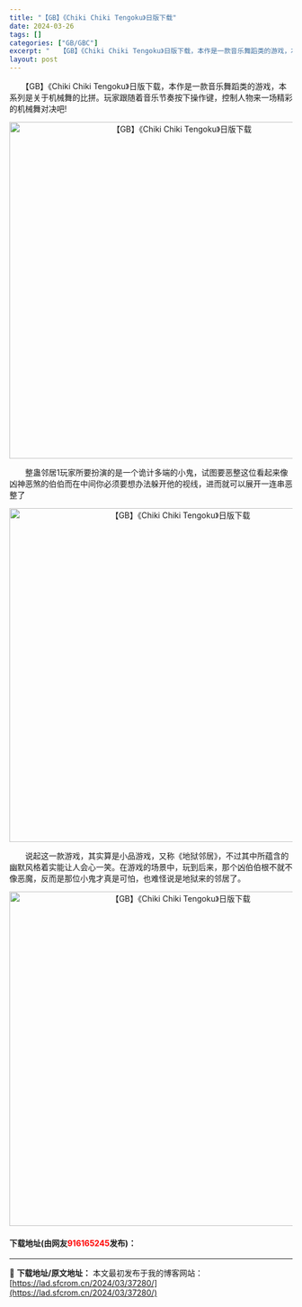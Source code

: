 ```yaml
---
title: "【GB】《Chiki Chiki Tengoku》日版下载"
date: 2024-03-26
tags: []
categories: ["GB/GBC"]
excerpt: "　　【GB】《Chiki Chiki Tengoku》日版下载，本作是一款音乐舞蹈类的游戏，本系列是关于机械舞的比拼。玩家跟随着音乐节奏按下操作键，控制人物来一场精彩的机械舞对决吧! 　　整蛊邻居1玩家所要扮演的是一个诡计多端的小鬼，试图要恶整这位看起来像凶神恶煞的伯伯而在中间你必须要想办法躲开他的&hellip;"
layout: post
---
```


 <p>　　【GB】《Chiki Chiki Tengoku》日版下载，本作是一款音乐舞蹈类的游戏，本系列是关于机械舞的比拼。玩家跟随着音乐节奏按下操作键，控制人物来一场精彩的机械舞对决吧!</p> <p align="center"><img align="" border="0" src="https://lad.sfcrom.cn/wp-content/uploads/2024/03/20240326_66027f6e2d0a1.png" width="598" alt="【GB】《Chiki Chiki Tengoku》日版下载" /></p> <p>　　整蛊邻居1玩家所要扮演的是一个诡计多端的小鬼，试图要恶整这位看起来像凶神恶煞的伯伯而在中间你必须要想办法躲开他的视线，进而就可以展开一连串恶整了</p> <p align="center"><img align="" border="0" src="https://lad.sfcrom.cn/wp-content/uploads/2024/03/20240326_66027f6ecd2dd.png" width="593" alt="【GB】《Chiki Chiki Tengoku》日版下载" /></p> <p>　　说起这一款游戏，其实算是小品游戏，又称《地狱邻居》，不过其中所蕴含的幽默风格着实能让人会心一笑。在游戏的场景中，玩到后来，那个凶伯伯根不就不像恶魔，反而是那位小鬼才真是可怕，也难怪说是地狱来的邻居了。</p> <p align="center"><img align="" border="0" src="https://lad.sfcrom.cn/wp-content/uploads/2024/03/20240326_66027f6f7a05e.png" width="594" alt="【GB】《Chiki Chiki Tengoku》日版下载" /></p> <p><h4>下载地址(由网友<font color="red">916165245</font>发布)：</h4></p> 

---
📖 **下载地址/原文地址：** 本文最初发布于我的博客网站：[https://lad.sfcrom.cn/2024/03/37280/](https://lad.sfcrom.cn/2024/03/37280/)
